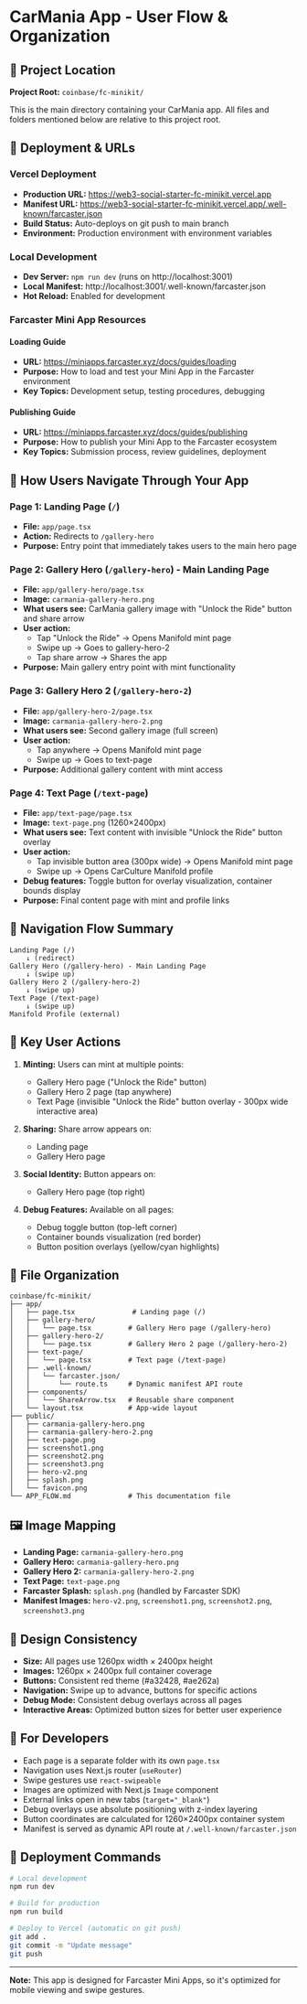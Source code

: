 # CarMania App - User Flow & Organization

## 📍 Project Location
**Project Root:** `coinbase/fc-minikit/`

This is the main directory containing your CarMania app. All files and folders mentioned below are relative to this project root.

## 🚀 Deployment & URLs

### **Vercel Deployment**
- **Production URL:** https://web3-social-starter-fc-minikit.vercel.app
- **Manifest URL:** https://web3-social-starter-fc-minikit.vercel.app/.well-known/farcaster.json
- **Build Status:** Auto-deploys on git push to main branch
- **Environment:** Production environment with environment variables

### **Local Development**
- **Dev Server:** `npm run dev` (runs on http://localhost:3001)
- **Local Manifest:** http://localhost:3001/.well-known/farcaster.json
- **Hot Reload:** Enabled for development

### **Farcaster Mini App Resources**

#### **Loading Guide**
- **URL:** https://miniapps.farcaster.xyz/docs/guides/loading
- **Purpose:** How to load and test your Mini App in the Farcaster environment
- **Key Topics:** Development setup, testing procedures, debugging

#### **Publishing Guide**
- **URL:** https://miniapps.farcaster.xyz/docs/guides/publishing
- **Purpose:** How to publish your Mini App to the Farcaster ecosystem
- **Key Topics:** Submission process, review guidelines, deployment

## 📱 How Users Navigate Through Your App

### **Page 1: Landing Page** (`/`)
- **File:** `app/page.tsx`
- **Action:** Redirects to `/gallery-hero`
- **Purpose:** Entry point that immediately takes users to the main hero page

### **Page 2: Gallery Hero** (`/gallery-hero`) - **Main Landing Page**
- **File:** `app/gallery-hero/page.tsx`
- **Image:** `carmania-gallery-hero.png`
- **What users see:** CarMania gallery image with "Unlock the Ride" button and share arrow
- **User action:** 
  - Tap "Unlock the Ride" → Opens Manifold mint page
  - Swipe up → Goes to gallery-hero-2
  - Tap share arrow → Shares the app
- **Purpose:** Main gallery entry point with mint functionality

### **Page 3: Gallery Hero 2** (`/gallery-hero-2`)
- **File:** `app/gallery-hero-2/page.tsx`
- **Image:** `carmania-gallery-hero-2.png`
- **What users see:** Second gallery image (full screen)
- **User action:** 
  - Tap anywhere → Opens Manifold mint page
  - Swipe up → Goes to text-page
- **Purpose:** Additional gallery content with mint access

### **Page 4: Text Page** (`/text-page`)
- **File:** `app/text-page/page.tsx`
- **Image:** `text-page.png` (1260×2400px)
- **What users see:** Text content with invisible "Unlock the Ride" button overlay
- **User action:** 
  - Tap invisible button area (300px wide) → Opens Manifold mint page
  - Swipe up → Opens CarCulture Manifold profile
- **Debug features:** Toggle button for overlay visualization, container bounds display
- **Purpose:** Final content page with mint and profile links

## 🔄 Navigation Flow Summary

```
Landing Page (/) 
    ↓ (redirect)
Gallery Hero (/gallery-hero) - Main Landing Page
    ↓ (swipe up)
Gallery Hero 2 (/gallery-hero-2)
    ↓ (swipe up)
Text Page (/text-page)
    ↓ (swipe up)
Manifold Profile (external)
```

## 🎯 Key User Actions

1. **Minting:** Users can mint at multiple points:
   - Gallery Hero page ("Unlock the Ride" button)
   - Gallery Hero 2 page (tap anywhere)
   - Text Page (invisible "Unlock the Ride" button overlay - 300px wide interactive area)

2. **Sharing:** Share arrow appears on:
   - Landing page
   - Gallery Hero page

3. **Social Identity:** Button appears on:
   - Gallery Hero page (top right)

4. **Debug Features:** Available on all pages:
   - Debug toggle button (top-left corner)
   - Container bounds visualization (red border)
   - Button position overlays (yellow/cyan highlights)

## 📁 File Organization

```
coinbase/fc-minikit/
├── app/
│   ├── page.tsx              # Landing page (/)
│   ├── gallery-hero/
│   │   └── page.tsx         # Gallery Hero page (/gallery-hero)
│   ├── gallery-hero-2/
│   │   └── page.tsx         # Gallery Hero 2 page (/gallery-hero-2)
│   ├── text-page/
│   │   └── page.tsx         # Text page (/text-page)
│   ├── .well-known/
│   │   └── farcaster.json/
│   │       └── route.ts     # Dynamic manifest API route
│   ├── components/
│   │   └── ShareArrow.tsx   # Reusable share component
│   └── layout.tsx           # App-wide layout
├── public/
│   ├── carmania-gallery-hero.png
│   ├── carmania-gallery-hero-2.png
│   ├── text-page.png
│   ├── screenshot1.png
│   ├── screenshot2.png
│   ├── screenshot3.png
│   ├── hero-v2.png
│   ├── splash.png
│   └── favicon.png
└── APP_FLOW.md              # This documentation file
```

## 🖼️ Image Mapping

- **Landing Page:** `carmania-gallery-hero.png`
- **Gallery Hero:** `carmania-gallery-hero.png`
- **Gallery Hero 2:** `carmania-gallery-hero-2.png`
- **Text Page:** `text-page.png`
- **Farcaster Splash:** `splash.png` (handled by Farcaster SDK)
- **Manifest Images:** `hero-v2.png`, `screenshot1.png`, `screenshot2.png`, `screenshot3.png`

## 🎨 Design Consistency

- **Size:** All pages use 1260px width × 2400px height
- **Images:** 1260px × 2400px full container coverage
- **Buttons:** Consistent red theme (#a32428, #ae262a)
- **Navigation:** Swipe up to advance, buttons for specific actions
- **Debug Mode:** Consistent debug overlays across all pages
- **Interactive Areas:** Optimized button sizes for better user experience

## 🔧 For Developers

- Each page is a separate folder with its own `page.tsx`
- Navigation uses Next.js router (`useRouter`)
- Swipe gestures use `react-swipeable`
- Images are optimized with Next.js `Image` component
- External links open in new tabs (`target="_blank"`)
- Debug overlays use absolute positioning with z-index layering
- Button coordinates are calculated for 1260×2400px container system
- Manifest is served as dynamic API route at `/.well-known/farcaster.json`

## 🚀 Deployment Commands

```bash
# Local development
npm run dev

# Build for production
npm run build

# Deploy to Vercel (automatic on git push)
git add .
git commit -m "Update message"
git push
```

---

**Note:** This app is designed for Farcaster Mini Apps, so it's optimized for mobile viewing and swipe gestures. 